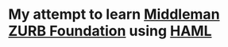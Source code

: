 # My attempt to learn [Middleman](http://middlemanapp.com/) [ZURB Foundation](http://foundation.zurb.com/) using [HAML](http://haml-lang.com/)